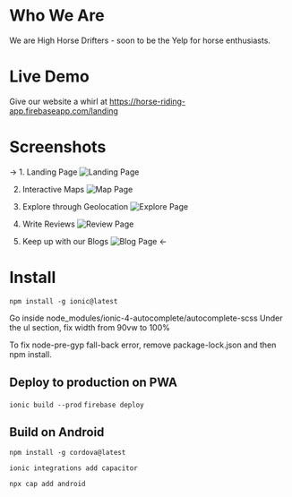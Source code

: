 # Who We Are
We are High Horse Drifters - soon to be the Yelp for horse enthusiasts.
# Live Demo
Give our website a whirl at https://horse-riding-app.firebaseapp.com/landing
# Screenshots
-> 1. Landing Page
![Landing Page](https://i.imgur.com/45URHRW.png)

2. Interactive Maps
![Map Page](https://i.imgur.com/E4y4t70.png)

3. Explore through Geolocation
![Explore Page](https://i.imgur.com/dfu2qRA.png)

4. Write Reviews
![Review Page](https://i.imgur.com/r5occ8I.png)

5. Keep up with our Blogs
![Blog Page](https://i.imgur.com/Ub99igl.png)
<-

# Install
`npm install -g ionic@latest`

Go inside node_modules/ionic-4-autocomplete/autocomplete-scss
Under the ul section, fix width from 90vw to 100%

To fix node-pre-gyp fall-back error, remove package-lock.json and then npm install.

## Deploy to production on PWA
`ionic build --prod`
`firebase deploy`

## Build on Android

`npm install -g cordova@latest`

`ionic integrations add capacitor`

`npx cap add android`

